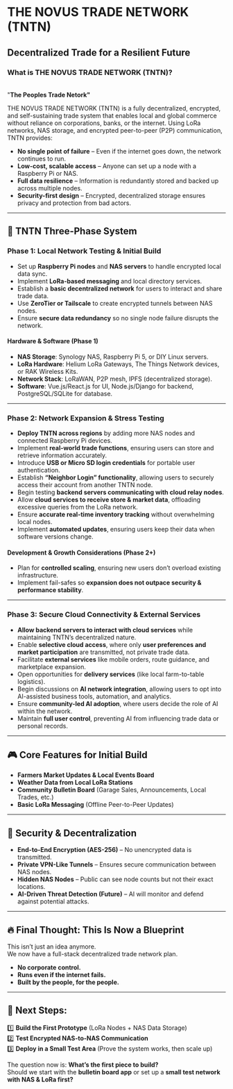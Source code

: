 # THE NOVUS TRADE NETWORK (TNTN)

## **Decentralized Trade for a Resilient Future**

### **What is THE NOVUS TRADE NETWORK (TNTN)?**

\
"**The Peoples Trade Netork"**

THE NOVUS TRADE NETWORK (TNTN) is a fully decentralized, encrypted, and self-sustaining trade system that enables local and global commerce without reliance on corporations, banks, or the internet. Using LoRa networks, NAS storage, and encrypted peer-to-peer (P2P) communication, TNTN provides:

- **No single point of failure** – Even if the internet goes down, the network continues to run.
- **Low-cost, scalable access** – Anyone can set up a node with a Raspberry Pi or NAS.
- **Full data resilience** – Information is redundantly stored and backed up across multiple nodes.
- **Security-first design** – Encrypted, decentralized storage ensures privacy and protection from bad actors.

---

## **🔹 TNTN Three-Phase System**

### **Phase 1: Local Network Testing & Initial Build**

- Set up **Raspberry Pi nodes** and **NAS servers** to handle encrypted local data sync.
- Implement **LoRa-based messaging** and local directory services.
- Establish a **basic decentralized network** for users to interact and share trade data.
- Use **ZeroTier or Tailscale** to create encrypted tunnels between NAS nodes.
- Ensure **secure data redundancy** so no single node failure disrupts the network.

#### **Hardware & Software (Phase 1)**

- **NAS Storage**: Synology NAS, Raspberry Pi 5, or DIY Linux servers.
- **LoRa Hardware**: Helium LoRa Gateways, The Things Network devices, or RAK Wireless Kits.
- **Network Stack**: LoRaWAN, P2P mesh, IPFS (decentralized storage).
- **Software**: Vue.js/React.js for UI, Node.js/Django for backend, PostgreSQL/SQLite for database.

---

### **Phase 2: Network Expansion & Stress Testing**

- **Deploy TNTN across regions** by adding more NAS nodes and connected Raspberry Pi devices.
- Implement **real-world trade functions**, ensuring users can store and retrieve information accurately.
- Introduce **USB or Micro SD login credentials** for portable user authentication.
- Establish **“Neighbor Login” functionality**, allowing users to securely access their account from another TNTN node.
- Begin testing **backend servers communicating with cloud relay nodes**.
- Allow **cloud services to receive store & market data**, offloading excessive queries from the LoRa network.
- Ensure **accurate real-time inventory tracking** without overwhelming local nodes.
- Implement **automated updates**, ensuring users keep their data when software versions change.

#### **Development & Growth Considerations (Phase 2+)**

- Plan for **controlled scaling**, ensuring new users don’t overload existing infrastructure.
- Implement fail-safes so **expansion does not outpace security & performance stability**.

---

### **Phase 3: Secure Cloud Connectivity & External Services**

- **Allow backend servers to interact with cloud services** while maintaining TNTN’s decentralized nature.
- Enable **selective cloud access**, where only **user preferences and market participation** are transmitted, not private trade data.
- Facilitate **external services** like mobile orders, route guidance, and marketplace expansion.
- Open opportunities for **delivery services** (like local farm-to-table logistics).
- Begin discussions on **AI network integration**, allowing users to opt into AI-assisted business tools, automation, and analytics.
- Ensure **community-led AI adoption**, where users decide the role of AI within the network.
- Maintain **full user control**, preventing AI from influencing trade data or personal records.

---

## **🎮 Core Features for Initial Build**

- **Farmers Market Updates & Local Events Board**
- **Weather Data from Local LoRa Stations**
- **Community Bulletin Board** (Garage Sales, Announcements, Local Trades, etc.)
- **Basic LoRa Messaging** (Offline Peer-to-Peer Updates)

---

## **🔐 Security & Decentralization**

- **End-to-End Encryption (AES-256)** – No unencrypted data is transmitted.
- **Private VPN-Like Tunnels** – Ensures secure communication between NAS nodes.
- **Hidden NAS Nodes** – Public can see node counts but not their exact locations.
- **AI-Driven Threat Detection (Future)** – AI will monitor and defend against potential attacks.

---

## **🔥 Final Thought: This Is Now a Blueprint**

This isn’t just an idea anymore.\
We now have a full-stack decentralized trade network plan.

- **No corporate control.**
- **Runs even if the internet fails.**
- **Built by the people, for the people.**

---

## **📌 Next Steps:**

1️⃣ **Build the First Prototype** (LoRa Nodes + NAS Data Storage)\
2️⃣ **Test Encrypted NAS-to-NAS Communication**\
3️⃣ **Deploy in a Small Test Area** (Prove the system works, then scale up)

The question now is: **What’s the first piece to build?**\
Should we start with the **bulletin board app** or set up a **small test network with NAS & LoRa first?**

